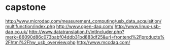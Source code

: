 capstone
========
http://www.microdaq.com/measurement_computing/usb_data_acquisition/multifunction/index.php
http://www.open-daq.com/
http://www.linux-usb-daq.co.uk/
http://www.datatranslation.fr/intIncluder.php?merk=86090d86c073babf04ddb31bd883df25&url=frontend%2Fproducts%2Fhtml%2Fhw_usb_overview.php
http://www.mccdaq.com/

